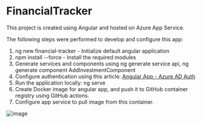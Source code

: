 # FinancialTracker

This project is created using Angular and hosted on Azure App Service.

The following steps were performed to develop and configure this app:

1. ng new financial-tracker - Initialize default angular application
2. npm install --force - Install the required modules
3. Generate services and components using ng generate service api, ng generate component AddInvestmentComponent
4. Configure authentication using this article: [Angular App - Azure AD Auth](https://www.c-sharpcorner.com/article/easily-enable-azure-ad-authentication-in-angular-and-web-api-core-app/)
5. Run the application locally: ng serve
6. Create Docker image for angular app, and push it to GitHub container registry using GitHub actions.
7. Configure app service to pull image from this container.

![image](https://user-images.githubusercontent.com/29853549/147818278-ecc22003-49e8-4d47-a519-8f7a55ca28c0.png)
